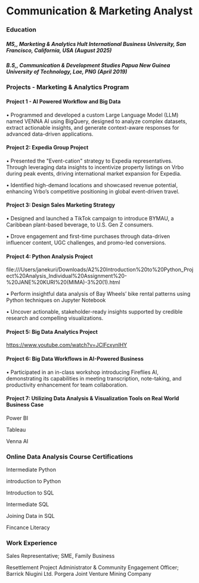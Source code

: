 # Communication & Marketing Analyst

### Education

##### MS,, Marketing & Analytics  Hult International Business University, San Francisco, California, USA  (August 2025)

##### B.S,, Communication & Development Studies  Papua New Guinea University of Technology, Lae, PNG  (April 2019)

### Projects - Marketing & Analytics Program

#### Project 1 - AI Powered Workflow and Big Data

• Programmed and developed a custom Large Language Model (LLM) named VENNA AI using BigQuery, designed to analyze complex datasets, extract actionable insights, and generate context-aware responses for advanced data-driven applications.

#### Project 2: Expedia Group Project   

•	Presented the "Event-cation" strategy to Expedia representatives. Through leveraging data insights to incentivize property listings on Vrbo during peak events, driving international market expansion for Expedia.

•	Identified high-demand locations and showcased revenue potential, enhancing Vrbo’s competitive positioning in global event-driven travel.

#### Project 3: Design Sales Marketing Strategy 

•	Designed and launched a TikTok campaign to introduce BYMAU, a Caribbean plant-based beverage, to U.S. Gen Z consumers.

•	Drove engagement and first-time purchases through data-driven influencer content, UGC challenges, and promo-led conversions.

#### Project 4: Python Analysis Project

file:///Users/janekuri/Downloads/A2%20Introduction%20to%20Python_Project%20Analysis_Individual%20Assignment%20-%20JANE%20KURI%20(MIMA)-3%20(1).html 
  
•	Perform insightful data analysis of Bay Wheels’ bike rental patterns using Python techniques on Jupyter Notebook 

•	Uncover actionable, stakeholder-ready insights supported by credible research and compelling visualizations.

#### Project 5: Big Data Analytics Project
https://www.youtube.com/watch?v=JClFcxynlHY 

#### Project 6: Big Data Workflows in AI-Powered Business

•	Participated in an in-class workshop introducing Fireflies AI, demonstrating its capabilities in meeting transcription, note-taking, and productivity enhancement for team collaboration.

#### Project 7: Utilizing Data Analysis & Visualization Tools on Real World Business Case
Power BI

Tableau

Venna AI

### Online Data Analysis Course Certifications

Intermediate Python

introduction to Python

Introduction to SQL

Intermediate SQL

Joining Data in SQL

Fincance Literacy

### Work Experience 

Sales Representative; SME,  Family Business

Resettlement Project Administrator & Community Engagement Officer;  Barrick Niugini Ltd. Porgera Joint Venture Mining Company

